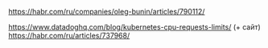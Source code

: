 https://habr.com/ru/companies/oleg-bunin/articles/790112/

https://www.datadoghq.com/blog/kubernetes-cpu-requests-limits/ (+ сайт)
https://habr.com/ru/articles/737968/